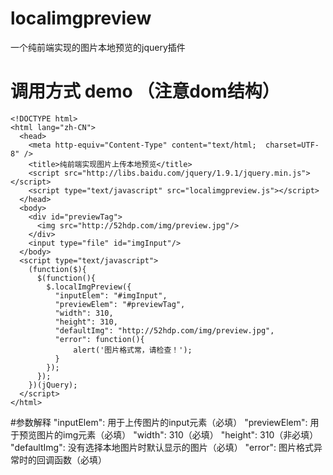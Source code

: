 # localimgpreview
一个纯前端实现的图片本地预览的jquery插件

# 调用方式 demo （注意dom结构）
	<!DOCTYPE html>
	<html lang="zh-CN">
	  <head>
	    <meta http-equiv="Content-Type" content="text/html;  charset=UTF-8" />
	    <title>纯前端实现图片上传本地预览</title>
	    <script src="http://libs.baidu.com/jquery/1.9.1/jquery.min.js"></script>
	    <script type="text/javascript" src="localimgpreview.js"></script>
	  </head>
	  <body>
	    <div id="previewTag">
	      <img src="http://52hdp.com/img/preview.jpg"/>
	    </div>
	    <input type="file" id="imgInput"/>
	  </body>
	  <script type="text/javascript">
	    (function($){
	      $(function(){
	        $.localImgPreview({
	          "inputElem": "#imgInput",
	          "previewElem": "#previewTag",
	          "width": 310,
	          "height": 310,
	          "defaultImg": "http://52hdp.com/img/preview.jpg",
	          "error": function(){
	              alert('图片格式常，请检查！');
	          }
	        });
	      });
	    })(jQuery);
	  </script>
	</html>

#参数解释
	"inputElem": 用于上传图片的input元素（必填）
    "previewElem": 用于预览图片的img元素（必填）
    "width": 310（必填）
    "height": 310（非必填）
    "defaultImg": 没有选择本地图片时默认显示的图片（必填）
    "error": 图片格式异常时的回调函数（必填）